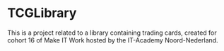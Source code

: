 # TCGLibrary

This is a project related to a library containing trading cards, created for cohort 16 of Make IT Work hosted by the IT-Academy Noord-Nederland.
